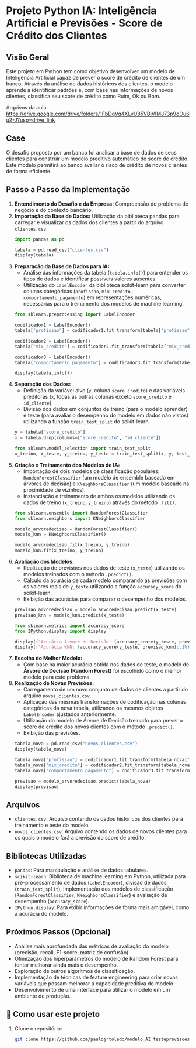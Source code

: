# Projeto Python IA: Inteligência Artificial e Previsões - Score de Crédito dos Clientes
## Visão Geral

Este projeto em Python tem como objetivo desenvolver um modelo de Inteligência Artificial capaz de prever o score de crédito de clientes de um banco. Através da análise de dados históricos dos clientes, o modelo aprende a identificar padrões e, com base nas informações de novos clientes, classifica seu score de crédito como Ruim, Ok ou Bom.


Arquivos da aula: https://drive.google.com/drive/folders/1FbDqVq4XLvU85VBlVIMJ73p9oOu6u2-J?usp=drive_link


## Case

O desafio proposto por um banco foi analisar a base de dados de seus clientes para construir um modelo preditivo automático do score de crédito. Este modelo permitirá ao banco avaliar o risco de crédito de novos clientes de forma eficiente.

## Passo a Passo da Implementação

1.  **Entendimento do Desafio e da Empresa:** Compreensão do problema de negócio e do contexto bancário.
2.  **Importação da Base de Dados:** Utilização da biblioteca pandas para carregar e visualizar os dados dos clientes a partir do arquivo `clientes.csv`.
    ```python
    import pandas as pd

    tabela = pd.read_csv("clientes.csv")
    display(tabela)
    ```
3.  **Preparação da Base de Dados para IA:**
    * Análise das informações da tabela (`tabela.info()`) para entender os tipos de dados e identificar possíveis valores ausentes.
    * Utilização do `LabelEncoder` da biblioteca scikit-learn para converter colunas categóricas (`profissao`, `mix_credito`, `comportamento_pagamento`) em representações numéricas, necessárias para o treinamento dos modelos de machine learning.
    ```python
    from sklearn.preprocessing import LabelEncoder

    codificador1 = LabelEncoder()
    tabela["profissao"] = codificador1.fit_transform(tabela["profissao"])

    codificador2 = LabelEncoder()
    tabela["mix_credito"] = codificador2.fit_transform(tabela["mix_credito"])

    codificador3 = LabelEncoder()
    tabela["comportamento_pagamento"] = codificador3.fit_transform(tabela["comportamento_pagamento"])

    display(tabela.info())
    ```
4.  **Separação dos Dados:**
    * Definição da variável alvo (`y`, coluna `score_credito`) e das variáveis preditoras (`x`, todas as outras colunas exceto `score_credito` e `id_cliente`).
    * Divisão dos dados em conjuntos de treino (para o modelo aprender) e teste (para avaliar o desempenho do modelo em dados não vistos) utilizando a função `train_test_split` do scikit-learn.
    ```python
    y = tabela["score_credito"]
    x = tabela.drop(columns=["score_credito", "id_cliente"])

    from sklearn.model_selection import train_test_split
    x_treino, x_teste, y_treino, y_teste = train_test_split(x, y, test_size=0.3)
    ```
5.  **Criação e Treinamento dos Modelos de IA:**
    * Importação de dois modelos de classificação populares: `RandomForestClassifier` (um modelo de ensemble baseado em árvores de decisão) e `KNeighborsClassifier` (um modelo baseado na proximidade de vizinhos).
    * Instanciação e treinamento de ambos os modelos utilizando os dados de treino (`x_treino`, `y_treino`) através do método `.fit()`.
    ```python
    from sklearn.ensemble import RandomForestClassifier
    from sklearn.neighbors import KNeighborsClassifier

    modelo_arvoredecisao = RandomForestClassifier()
    modelo_knn = KNeighborsClassifier()

    modelo_arvoredecisao.fit(x_treino, y_treino)
    modelo_knn.fit(x_treino, y_treino)
    ```
6.  **Avaliação dos Modelos:**
    * Realização de previsões nos dados de teste (`x_teste`) utilizando os modelos treinados com o método `.predict()`.
    * Cálculo da acurácia de cada modelo comparando as previsões com os valores reais de `y_teste` utilizando a função `accuracy_score` do scikit-learn.
    * Exibição das acurácias para comparar o desempenho dos modelos.
    ```python
    previsao_arvoredecisao = modelo_arvoredecisao.predict(x_teste)
    previsao_knn = modelo_knn.predict(x_teste)

    from sklearn.metrics import accuracy_score
    from IPython.display import display

    display(f"Acurácia Árvore de Decisão: {accuracy_score(y_teste, previsao_arvoredecisao):.1%}")
    display(f"Acurácia KNN: {accuracy_score(y_teste, previsao_knn):.1%}")
    ```
7.  **Escolha do Melhor Modelo:**
    * Com base na maior acurácia obtida nos dados de teste, o modelo de **Árvore de Decisão (Random Forest)** foi escolhido como o melhor modelo para este problema.
8.  **Realização de Novas Previsões:**
    * Carregamento de um novo conjunto de dados de clientes a partir do arquivo `novos_clientes.csv`.
    * Aplicação das mesmas transformações de codificação nas colunas categóricas da nova tabela, utilizando os mesmos objetos `LabelEncoder` ajustados anteriormente.
    * Utilização do modelo de Árvore de Decisão treinado para prever o score de crédito dos novos clientes com o método `.predict()`.
    * Exibição das previsões.
    ```python
    tabela_nova = pd.read_csv("novos_clientes.csv")
    display(tabela_nova)

    tabela_nova["profissao"] = codificador1.fit_transform(tabela_nova["profissao"])
    tabela_nova["mix_credito"] = codificador2.fit_transform(tabela_nova["mix_credito"])
    tabela_nova["comportamento_pagamento"] = codificador3.fit_transform(tabela_nova["comportamento_pagamento"])

    previsao = modelo_arvoredecisao.predict(tabela_nova)
    display(previsao)
    ```

## Arquivos

* `clientes.csv`: Arquivo contendo os dados históricos dos clientes para treinamento e teste do modelo.
* `novos_clientes.csv`: Arquivo contendo os dados de novos clientes para os quais o modelo fará a previsão do score de crédito.

## Bibliotecas Utilizadas

* `pandas`: Para manipulação e análise de dados tabulares.
* `scikit-learn`: Biblioteca de machine learning em Python, utilizada para pré-processamento de dados (`LabelEncoder`), divisão de dados (`train_test_split`), implementação dos modelos de classificação (`RandomForestClassifier`, `KNeighborsClassifier`) e avaliação de desempenho (`accuracy_score`).
* `IPython.display`: Para exibir informações de forma mais amigável, como a acurácia do modelo.

## Próximos Passos (Opcional)

* Análise mais aprofundada das métricas de avaliação do modelo (precisão, recall, F1-score, matriz de confusão).
* Otimização dos hiperparâmetros do modelo de Random Forest para tentar melhorar ainda mais o desempenho.
* Exploração de outros algoritmos de classificação.
* Implementação de técnicas de feature engineering para criar novas variáveis que possam melhorar a capacidade preditiva do modelo.
* Desenvolvimento de uma interface para utilizar o modelo em um ambiente de produção.

## 📌 Como usar este projeto

1. Clone o repositório:
   ```bash
   git clone https://github.com/paulojrtoledo/modelo_AI_testeprevisoes.git
